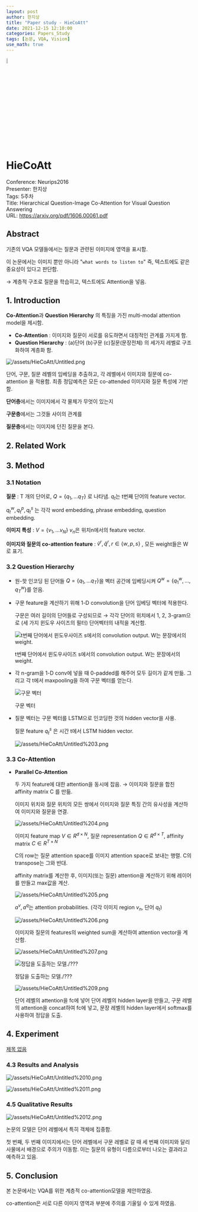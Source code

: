 ```yaml
---
layout: post
author: 한지상
title: "Paper study - HieCoAtt"
date: 2021-12-15 12:10:00
categories: Papers_Study
tags: [논문, VQA, Vision]
use_math: true
---
```


<img src="https://hits.seeyoufarm.com/api/count/incr/badge.svg?url=https%3A%2F%2Fonground-korea.github.io%2Fpapers_study%2F2021%2F12%2F15%2F%25EB%2585%25BC%25EB%25AC%25B8%25EA%25B3%25B5%25EB%25B6%2580-HieCoAtt.html&count_bg=%232E49A0&title_bg=%23555555&icon=&icon_color=%23E7E7E7&title=hits&edge_flat=true" width="6%">

# HieCoAtt

Conference: Neurips2016  
Presenter: 한지상  
Tags: 5주차  
Title: Hierarchical Question-Image Co-Attention for Visual Question   Answering  
URL: https://arxiv.org/pdf/1606.00061.pdf  


## Abstract

기존의 VQA 모델들에서는 질문과 관련된 이미지에 영역을 표시함.

이 논문에서는 이미지 뿐만 아니라 "`what words to listen to`" 즉, 텍스트에도 같은 중요성이 있다고 판단함.

→ 계층적 구조로 질문을 학습히고, 텍스트에도 Attention을 넣음.

## 1. Introduction

**Co-Attention**과 **Question Hierarchy** 의 특징을 가진 multi-modal attention model을 제시함.

- **Co-Attention** : 이미지와 질문이 서로를 유도하면서 대칭적인 관계를 가지게 함.
- **Question Hierarchy** : (a)단어 (b)구문 (c)질문(문장전체) 의 세가지 레벨로 구조화하여 계층화 함.

![/assets/HieCoAtt/Untitled.png](/assets/HieCoAtt/Untitled.png)

단어, 구문, 질문 레벨의 임베딩을 추출하고, 각 레벨에서 이미지와 질문에 co-attention 을 적용함. 최종 정답예측은 모든 co-attended 이미지와 질문 특성에 기반함.

**단어층**에서는 이미지에서 각 물체가 무엇이 있는지

**구문층**에서는 그것들 사이의 관계를

**질문층**에서는 이미지에 던진 질문을 본다.

## 2. Related Work

## 3. Method

### 3.1 Notation

**질문** : T 개의 단어로, $Q=\{q_1,... q_T\}$ 로 나타냄. $q_t$는 t번째 단어의 feature vector.

$q_t^w, q_t^p, q_t^s$ 는 각각 word embedding, phrase embedding, question embedding.

**이미지 특성** : $V=\{v_1,... v_N\}$ $v_n$은 위치n에서의 feature vector.

**이미지와 질문의 co-attention feature** : $\hat{v}^r, \hat{q}^r , r\in \{w, p, s\}$ , 모든 weight들은 W로 표기.

### 3.2 Question Hierarchy

- 원-핫 인코딩 된 단어들 $Q=\{q_1,... q_T\}$을 벡터 공간에 임베딩시켜 $Q^w=\{q_1^w,...,q_T^w\}$를 얻음.

- 구문 feature을 계산하기 위해 1-D convolution을 단어 임베딩 벡터에 적용한다.
    
    구문은 여러 길이의 단어들로 구성되므로 → 각각 단어의 위치에서 1, 2, 3-gram으로  (세 가지 윈도우 사이즈의 필터) 단어벡터의 내적을 계산함. 
    
    ![t번째 단어에서 윈도우사이즈 s에서의 convolution output. W는 문장에서의 weight.](/assets/HieCoAtt/Untitled1.png)
    
    t번째 단어에서 윈도우사이즈 s에서의 convolution output. W는 문장에서의 weight.
    

- 각 n-gram을 1-D conv에 넣을 때 0-padded를 해주어 모두 길이가 같게 만듦. 그리고 각 t에서 maxpooling을 하여 구문 벡터를 얻는다.
    
    ![구문 벡터](/assets/HieCoAtt/Untitled2.png)
    
    구문 벡터
    

- 질문 벡터는 구문 벡터를 LSTM으로 인코딩한 것의 hidden vector을 사용.
    
    질문 feature $q_t^s$ 은 시간 t에서 LSTM hidden vector.
    
    ![/assets/HieCoAtt/Untitled%203.png](/assets/HieCoAtt/Untitled3.png)
    

### 3.3 Co-Attention

- **Parallel Co-Attention**
    
    두 가지 feature에 대한 attention을 동시에 잡음. → 이미지와 질문을 합친 affinity matrix C 를 만듦. 
    
    이미지 위치와 질문 위치의 모든 쌍에서 이미지와 질문 특징 간의 유사성을 계산하여 이미지와 질문을 연결.
    
    ![/assets/HieCoAtt/Untitled%204.png](/assets/HieCoAtt/Untitled4.png)
    
    이미지 feature map $V \in R^{d\times N}$, 질문 representation $Q\in R^{d \times T}$, affinity matrix $C\in R^{T\times N}$
    
    C의 row는 질문 attention space를 이미지 attention space로 보내는 행렬. C의 transpose는 그와 반대.
    
    affinity matrix를 계산한 후, 이미지(또는 질문) attention을 계산하기 위해 레이어를 만들고 max값을 계산.
    
    ![/assets/HieCoAtt/Untitled%205.png](/assets/HieCoAtt/Untitled5.png)
    
    $a^v, a^q$는 attention probabilities. (각각 이미지 region $v_n$, 단어 $q_t$)
    
    ![/assets/HieCoAtt/Untitled%206.png](/assets/HieCoAtt/Untitled6.png)
    
    이미지와 질문의 features의 weighted sum을 계산하여 attention vector을 계산함.
    
    ![/assets/HieCoAtt/Untitled%207.png](/assets/HieCoAtt/Untitled7.png)
    
    ![정답을 도출하는 모델./???](/assets/HieCoAtt/Untitled8.png)
    
    정답을 도출하는 모델./???
    
    ![/assets/HieCoAtt/Untitled%209.png](/assets/HieCoAtt/Untitled9.png)
    
    단어 레벨의 attention을 fc에 넣어 단어 레벨의 hidden layer을 만들고, 구문 레벨의 attention을 concat하여 fc에 넣고, 문장 레벨의 hidden layer에서 softmax를 사용하여 정답을 도출.
    

## 4. Experiment

[제목 없음](/assets/HieCoAtt/%E1%84%8C%E1%85%A6%E1%84%86%E1%85%A9%E1%86%A8%20%E1%84%8B%E1%85%A5%E1%86%B9%E1%84%82%E1%85%B3%E1%86%AB%20%E1%84%83%E1%85%A6%E1%84%8B%E1%85%B5%E1%84%90%E1%85%A5%E1%84%87%E1%85%A6%E1%84%8B%E1%85%B5%E1%84%89%E1%85%B3%202fa3790705454af887a90c8abf0bc7fd.csv)

### 4.3 Results and Analysis

![/assets/HieCoAtt/Untitled%2010.png](/assets/HieCoAtt/Untitled10.png)

![/assets/HieCoAtt/Untitled%2011.png](/assets/HieCoAtt/Untitled11.png)

### 4.5 Qualitative Results

![/assets/HieCoAtt/Untitled%2012.png](/assets/HieCoAtt/Untitled12.png)

논문의 모델은 단어 레벨에서 특히 객체에 집중함.

첫 번째, 두 번째 이미지에서는 단어 레벨에서 구문 레벨로 갈 때 세 번째 이미지와 달리 사물에서 배경으로 주의가 이동함. 이는 질문의 유형이 다름으로부터 나오는 결과라고 예측하고 있음.

## 5. Conclusion

본 논문에서는 VQA를 위한 계층적 co-attention모델을 제안하였음.

co-attention은 서로 다른 이미지 영역과 부분에 주의를 기울일 수 있게 하였음.